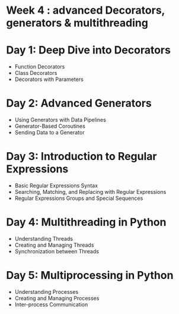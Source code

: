 # Week 4 : advanced Decorators, generators & multithreading

# Day 1: Deep Dive into Decorators
- Function Decorators
- Class Decorators
- Decorators with Parameters

# Day 2: Advanced Generators
- Using Generators with Data Pipelines
- Generator-Based Coroutines
- Sending Data to a Generator

# Day 3: Introduction to Regular Expressions
- Basic Regular Expressions Syntax
- Searching, Matching, and Replacing with Regular Expressions
- Regular Expressions Groups and Special Sequences

# Day 4: Multithreading in Python
- Understanding Threads
- Creating and Managing Threads
- Synchronization between Threads

# Day 5: Multiprocessing in Python
- Understanding Processes
- Creating and Managing Processes
- Inter-process Communication